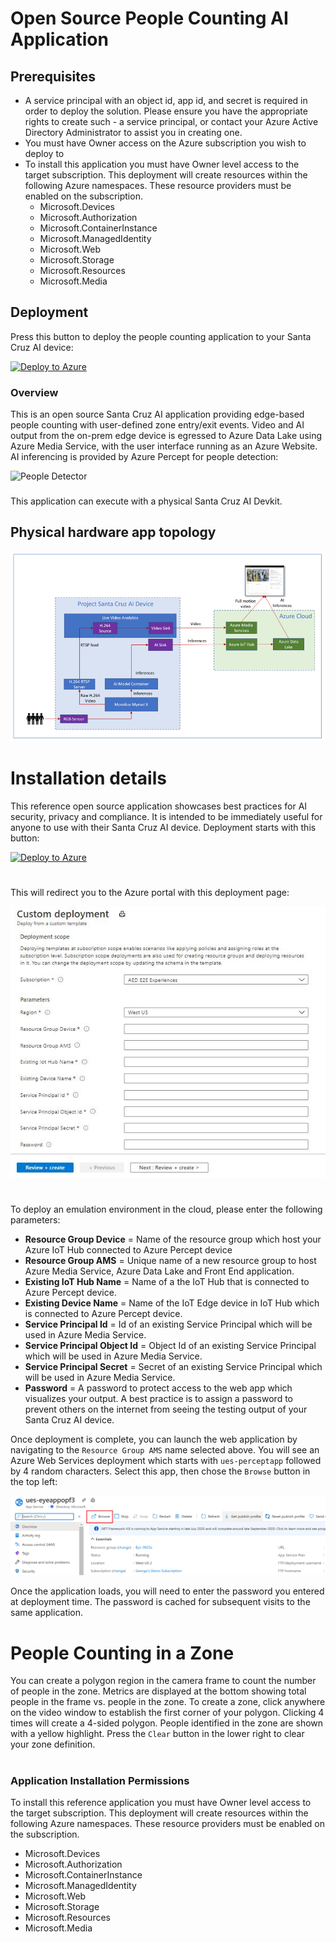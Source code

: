 # Open Source People Counting AI Application

## Prerequisites
- A service principal with an object id, app id, and secret is required in order to deploy the solution. Please ensure you have the appropriate rights to create such - a service principal, or contact your Azure Active Directory Administrator to assist you in creating one.
- You must have Owner access on the Azure subscription you wish to deploy to
- To install this application you must have Owner level access to the target subscription.  This deployment will create resources within the following Azure namespaces. These resource providers must be enabled on the subscription.
    * Microsoft.Devices
    * Microsoft.Authorization
    * Microsoft.ContainerInstance
    * Microsoft.ManagedIdentity
    * Microsoft.Web
    * Microsoft.Storage
    * Microsoft.Resources
    * Microsoft.Media

## Deployment
Press this button to deploy the people counting application to your Santa Cruz AI device:

[![Deploy to Azure](https://aka.ms/deploytoazurebutton)](https://portal.azure.com/#create/Microsoft.Template/uri/https%3A%2F%2Funifiededgescenariostest.blob.core.windows.net%2Farm-template%2Fazure-percept%2F20210223.2%2FARM-template-20210223.2.json)

				
### Overview

This is an open source Santa Cruz AI application providing edge-based people counting with user-defined zone entry/exit events. Video and AI output from the on-prem edge device is egressed to Azure Data Lake using Azure Media Service, with the user interface running as an Azure Website. AI inferencing is provided by Azure Percept for people detection:


![People Detector](docs/images/People-Detector-AI.gif)


###
This application can execute with a physical Santa Cruz AI Devkit.


## Physical hardware app topology
![People Detector](docs/images/AI-App-Topology.PNG)


# Installation details
This reference open source application showcases best practices for AI security, privacy and compliance.  It is intended to be immediately useful for anyone to use with their Santa Cruz AI device. Deployment starts with this button:

[![Deploy to Azure](https://aka.ms/deploytoazurebutton)](https://portal.azure.com/#create/Microsoft.Template/uri/https%3A%2F%2Funifiededgescenariostest.blob.core.windows.net%2Farm-template%2Fazure-percept%2F20210223.2%2FARM-template-20210223.2.json)
#

This will redirect you to the Azure portal with this deployment page:

![People Detector](docs/images/Custom-Deployment-Percept.JPG)
#

To deploy an emulation environment in the cloud, please enter the following parameters:

* __Resource Group Device__ = Name of the resource group which host your Azure IoT Hub connected to Azure Percept device
* __Resource Group AMS__ = Unique name of a new resource group to host Azure Media Service, Azure Data Lake and Front End application.
* __Existing IoT Hub Name__ = Name of a the IoT Hub that is connected to Azure Percept device.
* __Existing Device Name__ = Name of the IoT Edge device in IoT Hub which is connected to Azure Percept device.
* __Service Principal Id__ = Id of an existing Service Principal which will be used in Azure Media Service.
* __Service Principal Object Id__ = Object Id of an existing Service Principal which will be used in Azure Media Service.
* __Service Principal Secret__ = Secret of an existing Service Principal which will be used in Azure Media Service.
* __Password__ = A password to protect access to the web app which visualizes your output. A best practice is to assign a password to prevent others on the internet from seeing the testing output of your Santa Cruz AI device.

Once deployment is complete, you can launch the web application by navigating to the `Resource Group AMS` name selected above. You will see an Azure Web Services deployment which starts with `ues-perceptapp` followed by 4 random characters. Select this app, then chose the `Browse` button in the top left:

![Web Application](docs/images/Web-App-Launch.PNG)

Once the application loads, you will need to enter the password you entered at deployment time. The password is cached for subsequent visits to the same application.

# People Counting in a Zone

You can create a polygon region in the camera frame to count the number of people in the zone.  Metrics are displayed at the bottom showing total people in the frame vs. people in the zone.  To create a zone, click anywhere on the video window to establish the first corner of your polygon. Clicking 4 times will create a 4-sided polygon. People identified in the zone are shown with a yellow highlight.  Press the `Clear` button in the lower right to clear your zone definition.

#

### Application Installation Permissions
To install this reference application you must have Owner level access to the target subscription.  This deployment will create resources within the following Azure namespaces. These resource providers must be enabled on the subscription.

* Microsoft.Devices
* Microsoft.Authorization
* Microsoft.ContainerInstance
* Microsoft.ManagedIdentity
* Microsoft.Web
* Microsoft.Storage
* Microsoft.Resources
* Microsoft.Media
